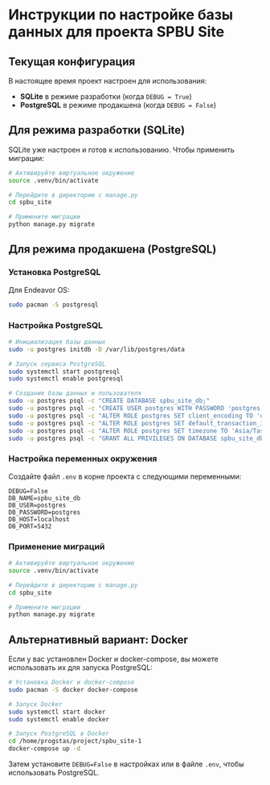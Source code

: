 # Инструкции по настройке базы данных для проекта SPBU Site

## Текущая конфигурация

В настоящее время проект настроен для использования:
- **SQLite** в режиме разработки (когда `DEBUG = True`)
- **PostgreSQL** в режиме продакшена (когда `DEBUG = False`)

## Для режима разработки (SQLite)

SQLite уже настроен и готов к использованию. Чтобы применить миграции:

```bash
# Активируйте виртуальное окружение
source .venv/bin/activate

# Перейдите в директорию с manage.py
cd spbu_site

# Примените миграции
python manage.py migrate
```

## Для режима продакшена (PostgreSQL)

### Установка PostgreSQL

Для Endeavor OS:
```bash
sudo pacman -S postgresql
```

### Настройка PostgreSQL

```bash
# Инициализация базы данных
sudo -u postgres initdb -D /var/lib/postgres/data

# Запуск сервиса PostgreSQL
sudo systemctl start postgresql
sudo systemctl enable postgresql

# Создание базы данных и пользователя
sudo -u postgres psql -c "CREATE DATABASE spbu_site_db;"
sudo -u postgres psql -c "CREATE USER postgres WITH PASSWORD 'postgres';"
sudo -u postgres psql -c "ALTER ROLE postgres SET client_encoding TO 'utf8';"
sudo -u postgres psql -c "ALTER ROLE postgres SET default_transaction_isolation TO 'read committed';"
sudo -u postgres psql -c "ALTER ROLE postgres SET timezone TO 'Asia/Tashkent';"
sudo -u postgres psql -c "GRANT ALL PRIVILEGES ON DATABASE spbu_site_db TO postgres;"
```

### Настройка переменных окружения

Создайте файл `.env` в корне проекта с следующими переменными:

```
DEBUG=False
DB_NAME=spbu_site_db
DB_USER=postgres
DB_PASSWORD=postgres
DB_HOST=localhost
DB_PORT=5432
```

### Применение миграций

```bash
# Активируйте виртуальное окружение
source .venv/bin/activate

# Перейдите в директорию с manage.py
cd spbu_site

# Примените миграции
python manage.py migrate
```

## Альтернативный вариант: Docker

Если у вас установлен Docker и docker-compose, вы можете использовать их для запуска PostgreSQL:

```bash
# Установка Docker и docker-compose
sudo pacman -S docker docker-compose

# Запуск Docker
sudo systemctl start docker
sudo systemctl enable docker

# Запуск PostgreSQL в Docker
cd /home/progstas/project/spbu_site-1
docker-compose up -d
```

Затем установите `DEBUG=False` в настройках или в файле `.env`, чтобы использовать PostgreSQL.
